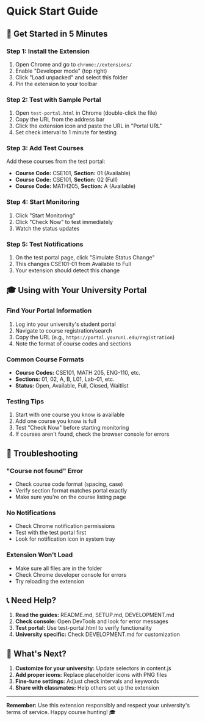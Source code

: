 # Quick Start Guide

## 🚀 Get Started in 5 Minutes

### Step 1: Install the Extension
1. Open Chrome and go to `chrome://extensions/`
2. Enable "Developer mode" (top right)
3. Click "Load unpacked" and select this folder
4. Pin the extension to your toolbar

### Step 2: Test with Sample Portal
1. Open `test-portal.html` in Chrome (double-click the file)
2. Copy the URL from the address bar
3. Click the extension icon and paste the URL in "Portal URL"
4. Set check interval to 1 minute for testing

### Step 3: Add Test Courses
Add these courses from the test portal:
- **Course Code:** CSE101, **Section:** 01 (Available)
- **Course Code:** CSE101, **Section:** 02 (Full)
- **Course Code:** MATH205, **Section:** A (Available)

### Step 4: Start Monitoring
1. Click "Start Monitoring"
2. Click "Check Now" to test immediately
3. Watch the status updates

### Step 5: Test Notifications
1. On the test portal page, click "Simulate Status Change"
2. This changes CSE101-01 from Available to Full
3. Your extension should detect this change

## 🎓 Using with Your University Portal

### Find Your Portal Information
1. Log into your university's student portal
2. Navigate to course registration/search
3. Copy the URL (e.g., `https://portal.youruni.edu/registration`)
4. Note the format of course codes and sections

### Common Course Formats
- **Course Codes:** CSE101, MATH 205, ENG-110, etc.
- **Sections:** 01, 02, A, B, L01, Lab-01, etc.
- **Status:** Open, Available, Full, Closed, Waitlist

### Testing Tips
1. Start with one course you know is available
2. Add one course you know is full
3. Test "Check Now" before starting monitoring
4. If courses aren't found, check the browser console for errors

## 🔧 Troubleshooting

### "Course not found" Error
- Check course code format (spacing, case)
- Verify section format matches portal exactly
- Make sure you're on the course listing page

### No Notifications
- Check Chrome notification permissions
- Test with the test portal first
- Look for notification icon in system tray

### Extension Won't Load
- Make sure all files are in the folder
- Check Chrome developer console for errors
- Try reloading the extension

## 📞 Need Help?

1. **Read the guides:** README.md, SETUP.md, DEVELOPMENT.md
2. **Check console:** Open DevTools and look for error messages
3. **Test portal:** Use test-portal.html to verify functionality
4. **University specific:** Check DEVELOPMENT.md for customization

## 🎯 What's Next?

1. **Customize for your university:** Update selectors in content.js
2. **Add proper icons:** Replace placeholder icons with PNG files
3. **Fine-tune settings:** Adjust check intervals and keywords
4. **Share with classmates:** Help others set up the extension

---

**Remember:** Use this extension responsibly and respect your university's terms of service. Happy course hunting! 🎓
